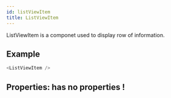 ```yaml
---
id: listViewItem
title: ListViewItem
---
```


ListViewItem is a componet used to display row of information.

## Example

```javascript
<ListViewItem />
```

## Properties: has no properties !
